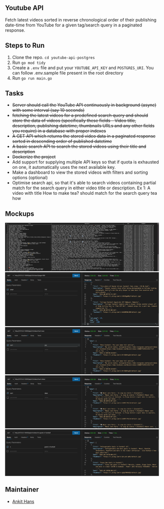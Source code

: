 ## Youtube API
Fetch latest videos sorted in reverse chronological order of their publishing date-time from YouTube for a given tag/search query in a paginated response.

## Steps to Run

1. Clone the repo. `cd youtube-api-postgres`
2. Run `go mod tidy`
3. Create a `.env` file and put your `YOUTUBE_API_KEY` and `POSTGRES_URI`. You can follow .env.sample file present in the root directory
4. Run `go run main.go`


## Tasks
- ~~Server should call the YouTube API continuously in background (async) with some interval (say 10 seconds)~~
- ~~fetching the latest videos for a predefined search query and should store the data of videos (specifically these fields - Video title, description, publishing datetime, thumbnails URLs and any other fields you require) in a database with proper indexes~~
- ~~A GET API which returns the stored video data in a paginated response sorted in descending order of published datetime~~
- ~~A basic search API to search the stored videos using their title and description~~
- ~~Dockerize the project~~
- Add support for supplying multiple API keys so that if quota is exhausted on one, it automatically uses the next available key.
- Make a dashboard to view the stored videos with filters and sorting options (optional)
- Optimise search api, so that it's able to search videos containing partial match for the search query in either video title or description. Ex 1: A video with title How to make tea? should match for the search query tea how

## Mockups

![Database](mockups/db1.png)
![pagination](mockups/pagination.png)
![sorting-asc](mockups/sorting-asc.png)
![sorting-asc](mockups/sorting-desc.png)
![search](mockups/search.png)


## Maintainer
- [Ankit Hans](github.com/ankithans)